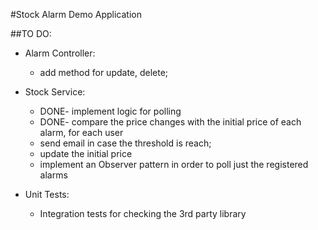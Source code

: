 #Stock Alarm Demo Application

##TO DO:
- Alarm Controller: 
    - add method for update, delete;

- Stock Service:
    - DONE- implement logic for polling
    - DONE- compare the price changes with the initial price of each alarm, for each user
    - send email in case the threshold  is reach;
    - update the initial price
    - implement an Observer pattern in order to poll just the registered alarms
    
- Unit Tests:
    - Integration tests for checking the 3rd party library  

